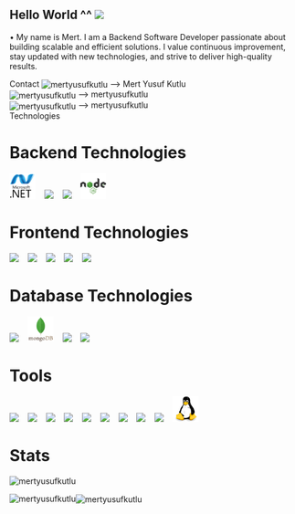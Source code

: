 <h2> Hello World ^^ <img src="https://www.emojiall.com/images/240/telegram/1f44b.gif" width="55px"></h2>
• My name is Mert. I am a Backend Software Developer passionate about building scalable and efficient solutions. I value continuous improvement, stay updated with new technologies, and strive to deliver high-quality results.
  
Contact
<img align="center" src="https://raw.githubusercontent.com/rahuldkjain/github-profile-readme-generator/master/src/images/icons/Social/linked-in-alt.svg" alt="mertyusufkutlu" height="30" width="40" /> --> Mert Yusuf Kutlu <br>
<img align="center" src="https://raw.githubusercontent.com/rahuldkjain/github-profile-readme-generator/master/src/images/icons/Social/twitter.svg" alt="mertyusufkutlu" height="30" width="40" /> --> mertyusufkutlu <br>
<img align="center" src="https://raw.githubusercontent.com/rahuldkjain/github-profile-readme-generator/master/src/images/icons/Social/instagram.svg" alt="mertyusufkutlu" height="30" width="40" /> --> mertyusufkutlu <br>
Technologies

<h1>Backend Technologies</h1>
<p align="left"> <img src="https://raw.githubusercontent.com/devicons/devicon/master/icons/dot-net/dot-net-original-wordmark.svg" height="45px" /> <span>&nbsp;&nbsp;</span> <img src="https://upload.wikimedia.org/wikipedia/commons/e/ee/.NET_Core_Logo.svg" height="45px" /> <span>&nbsp;&nbsp;</span> <img src="https://upload.wikimedia.org/wikipedia/commons/b/bd/Logo_C_sharp.svg" height="45px" /> <span>&nbsp;&nbsp;</span> <img src="https://raw.githubusercontent.com/devicons/devicon/master/icons/nodejs/nodejs-original-wordmark.svg" height="45px" /> </p>

<h1>Frontend Technologies</h1>
<p align="left"> <img src="https://upload.wikimedia.org/wikipedia/commons/c/cf/Angular_full_color_logo.svg" height="45px"/> <span>&nbsp;&nbsp;</span> <img src="https://upload.wikimedia.org/wikipedia/commons/thumb/9/95/Vue.js_Logo_2.svg/1184px-Vue.js_Logo_2.svg.png" height="45px"/> <span>&nbsp;&nbsp;</span> <img src="https://upload.wikimedia.org/wikipedia/commons/9/99/Unofficial_JavaScript_logo_2.svg" height="45px" /> <span>&nbsp;&nbsp;</span> <img src="https://upload.wikimedia.org/wikipedia/commons/6/61/HTML5_logo_and_wordmark.svg" height="45px" /> <span>&nbsp;&nbsp;</span> <img src="https://upload.wikimedia.org/wikipedia/commons/thumb/d/d5/CSS3_logo_and_wordmark.svg/1200px-CSS3_logo_and_wordmark.svg.png" height="45px" /> </p>

<h1>Database Technologies</h1>
<p align="left"> <img src="https://upload.wikimedia.org/wikipedia/commons/thumb/2/29/Postgresql_elephant.svg/745px-Postgresql_elephant.svg.png" height="45px" /> <span>&nbsp;&nbsp;</span> <img src="https://raw.githubusercontent.com/devicons/devicon/master/icons/mongodb/mongodb-original-wordmark.svg" height="45px" /> <span>&nbsp;&nbsp;</span> <img src="https://www.svgrepo.com/show/303229/microsoft-sql-server-logo.svg" height="45px" /> <span>&nbsp;&nbsp;</span> <img src="https://www.vectorlogo.zone/logos/mariadb/mariadb-icon.svg" height="45px" /> </p>

<h1>Tools</h1>
<p align="left"> <img src="https://upload.wikimedia.org/wikipedia/commons/thumb/6/6e/JetBrains_Rider_Icon.svg/640px-JetBrains_Rider_Icon.svg.png" height="45px" /> <span>&nbsp;&nbsp;</span> <img src="https://upload.wikimedia.org/wikipedia/commons/thumb/c/c0/WebStorm_Icon.svg/1200px-WebStorm_Icon.svg.png" height="45px" /> <span>&nbsp;&nbsp;</span> <img src="https://www.vectorlogo.zone/logos/elastic/elastic-icon.svg" height="45px" /> <span>&nbsp;&nbsp;</span> <img src="https://www.vectorlogo.zone/logos/microsoft_azure/microsoft_azure-icon.svg" height="45px" /> <span>&nbsp;&nbsp;</span> <img src="https://www.vectorlogo.zone/logos/elasticco_kibana/elasticco_kibana-icon.svg" height="45px" /> <span>&nbsp;&nbsp;</span> <img src="https://cdn.freebiesupply.com/logos/thumbs/2x/npm-logo.png" height="45px" /> <span>&nbsp;&nbsp;</span> <img src="https://www.vectorlogo.zone/logos/getpostman/getpostman-icon.svg" height="45px" /> <span>&nbsp;&nbsp;</span> <img src="https://www.vectorlogo.zone/logos/kubernetes/kubernetes-icon.svg" height="45px" /> <span>&nbsp;&nbsp;</span> <img src="https://www.vectorlogo.zone/logos/git-scm/git-scm-icon.svg" height="45px" /> <span>&nbsp;&nbsp;</span> <img src="https://raw.githubusercontent.com/devicons/devicon/master/icons/linux/linux-original.svg" height="45px" /> <span>&nbsp;&nbsp;</span> </p>

<h1>Stats</h1>
<p><img src="https://github-readme-stats.vercel.app/api?username=mertyusufkutlu&show_icons=true&theme=chartreuse-dark" alt="mertyusufkutlu"/></p>
<p><img align="left" src="https://github-readme-stats.vercel.app/api/top-langs?username=mertyusufkutlu&show_icons=true&theme=chartreuse-dark" alt="mertyusufkutlu"/></p>
<p><img align="center" src="https://github-readme-stats.vercel.app/api?username=mertyusufkutlu&show_icons=true&theme=chartreuse-dark" alt="mertyusufkutlu"/></p>

